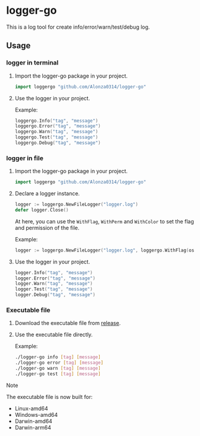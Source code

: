 # logger-go

This is a log tool for create info/error/warn/test/debug log.

## Usage

### logger in terminal

1. Import the logger-go package in your project.

    ```go
    import loggergo "github.com/Alonza0314/logger-go"
    ```

2. Use the logger in your project.

    Example:

    ```go
    loggergo.Info("tag", "message")
    loggergo.Error("tag", "message")
    loggergo.Warn("tag", "message")
    loggergo.Test("tag", "message")
    loggergo.Debug("tag", "message")
    ```

### logger in file

1. Import the logger-go package in your project.

    ```go
    import loggergo "github.com/Alonza0314/logger-go"
    ```

2. Declare a logger instance.

    ```go
    logger := loggergo.NewFileLogger("logger.log")
    defer logger.Close()
    ```

    At here, you can use the `WithFlag`, `WithPerm` and `WithColor` to set the flag and permission of the file.

    Example:

    ```go
    logger := loggergo.NewFileLogger("logger.log", loggergo.WithFlag(os.O_APPEND|os.O_CREATE|os.O_WRONLY), loggergo.WithPerm(os.FileMode(0644)), loggergo.WithColor(true))
    ```

3. Use the logger in your project.

    ```go
    logger.Info("tag", "message")
    logger.Error("tag", "message")
    logger.Warn("tag", "message")
    logger.Test("tag", "message")
    logger.Debug("tag", "message")
    ```

### Executable file

1. Download the executable file from [release](https://github.com/Alonza0314/logger-go/releases).

2. Use the executable file directly.

    Example:

    ```bash
    ./logger-go info [tag] [message]
    ./logger-go error [tag] [message]
    ./logger-go warn [tag] [message]
    ./logger-go test [tag] [message]
    ```

> [!NOTE]
> The executable file is now built for:
> - Linux-amd64
> - Windows-amd64
> - Darwin-amd64
> - Darwin-arm64
